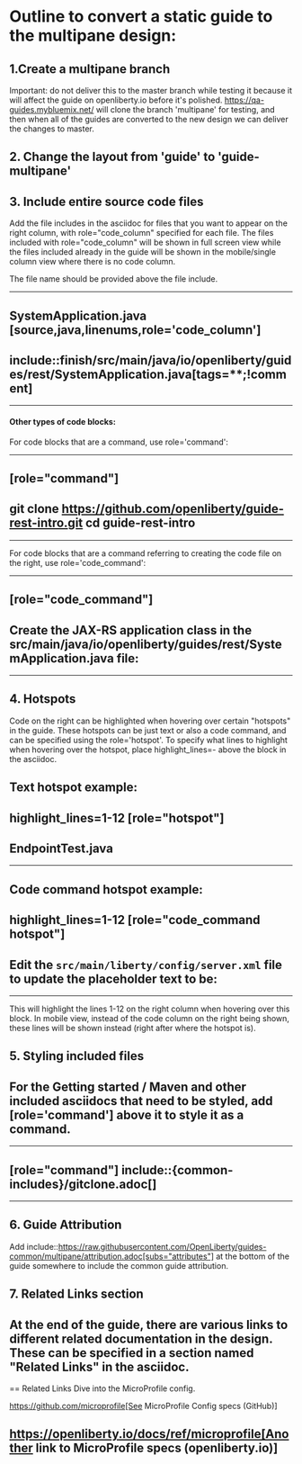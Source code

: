 # Outline to convert a static guide to the multipane design:

## 1.Create a multipane branch
Important: do not deliver this to the master branch while testing it because it will affect the guide on openliberty.io before it's polished. https://qa-guides.mybluemix.net/ will clone the branch 'multipane' for testing, and then when all of the guides are converted to the new design we can deliver the changes to master.

## 2. Change the layout from 'guide' to 'guide-multipane'

## 3. Include entire source code files
Add the file includes in the asciidoc for files that you want to appear on the right column, with role="code_column" specified for each file. The files included with role="code_column" will be shown in full screen view while the files included already in the guide will be shown in the mobile/single column view where there is no code column.

The file name should be provided above the file include.

----
SystemApplication.java
[source,java,linenums,role='code_column']
-----
 include::finish/src/main/java/io/openliberty/guides/rest/SystemApplication.java[tags=**;!comment]
-----
----

#### Other types of code blocks:
For code blocks that are a command, use role='command':

----
[role="command"]
-----
git clone https://github.com/openliberty/guide-rest-intro.git
cd guide-rest-intro
-----
----

For code blocks that are a command referring to creating the code file on the right, use role='code_command':

----
[role="code_command"]
-----
Create the JAX-RS application class in the src/main/java/io/openliberty/guides/rest/SystemApplication.java file:
-----
----

## 4. Hotspots
Code on the right can be highlighted when hovering over certain "hotspots" in the guide. These hotspots can be just text or also a code command, and can be specified using the role='hotspot'. To specify what lines to highlight when hovering over the hotspot, place highlight_lines=<start line>-<end line> above the block in the asciidoc.

Text hotspot example:
----
highlight_lines=1-12
[role="hotspot"]
-----
EndpointTest.java
-----
----


Code command hotspot example:
----
highlight_lines=1-12
[role="code_command hotspot"]
-----
Edit the `src/main/liberty/config/server.xml` file to update the placeholder text to be:
-----
----

This will highlight the lines 1-12 on the right column when hovering over this block. In mobile view, instead of the code column on the right being shown, these lines will be shown instead (right after where the hotspot is).


## 5. Styling included files
For the Getting started / Maven and other included asciidocs that need to be styled, add [role='command'] above it to style it as a command.
----
-----
[role="command"]
 include::{common-includes}/gitclone.adoc[]
-----
----

## 6. Guide Attribution
Add include::https://raw.githubusercontent.com/OpenLiberty/guides-common/multipane/attribution.adoc[subs="attributes"]
at the bottom of the guide somewhere to include the common guide attribution.

## 7. Related Links section
At the end of the guide, there are various links to different related documentation in the design. These can be specified in a section named "Related Links" in the asciidoc.
----
== Related Links
Dive into the MicroProfile config.

https://github.com/microprofile[See MicroProfile Config specs (GitHub)]

https://openliberty.io/docs/ref/microprofile[Another link to MicroProfile specs (openliberty.io)]
----









